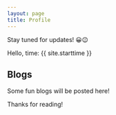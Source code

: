 ```yaml
---
layout: page
title: Profile
---
```


<p class="message">
  Stay tuned for updates! 😀😉
</p>

<p>Hello, time: {{ site.starttime }}</p>

## Blogs

Some fun blogs will be posted here!

Thanks for reading!
